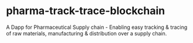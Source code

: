 # pharma-track-trace-blockchain
A Dapp for Pharmaceutical Supply chain - Enabling easy tracking &amp; tracing of raw materials, manufacturing &amp; distribution over a  supply chain.
